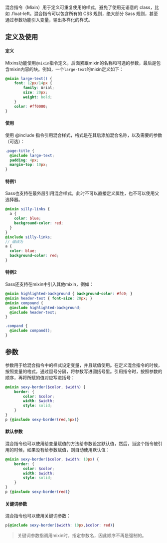 混合指令（Mixin）用于定义可重复使用的样式，避免了使用无语意的 class，比如 .float-left。混合指令可以包含所有的 CSS 规则，绝大部分 Sass 规则，甚至通过参数功能引入变量，输出多样化的样式。

## 定义及使用

#### 定义

Mixins功能使用`@mixin`指令定义，后面紧跟mixin的名称和可选的参数，最后是包含mixin内容的块。例如，一个`large-text`的mixin定义如下：

```scss
@mixin large-text() {
    font: 12px/14px {
        family: Arial;
        size: 20px;
        weight: bold;
    }
    color: #ff0000;
}
```

#### 使用

使用 @include 指令引用混合样式，格式是在其后添加混合名称，以及需要的参数（可选）：

```scss
.page-title {
  @include large-text;
  padding: 4px;
  margin-top: 10px;
}
```

#### 特例1

Sass也支持在最外层引用混合样式，此时不可以直接定义属性，也不可以使用父选择器。

```scss
@mixin silly-links {
  a {
    color: blue;
    background-color: red;
  }
}
@include silly-links;
// 编译为
a {
  color: blue;
  background-color: red; 
}
```

#### 特例2

Sass还支持在mixin中引入其他mixin，例如：

```scss
@mixin highlighted-background { background-color: #fc0; }
@mixin header-text { font-size: 20px; }
@mixin compound {
  @include highlighted-background;
  @include header-text;
}

.compand {
  @include compand();
}
```

## 参数

参数用于给混合指令中的样式设定变量，并且赋值使用。在定义混合指令的时候，按照变量的格式，通过逗号分隔，将参数写进圆括号里。引用指令时，按照参数的顺序，再将所赋的值对应写进括号：

```scss
@mixin sexy-border($color, $width) {
    border: {
        color: $color;
        width: $width;
        style: solid;
    }
}
p {@include sexy-border(red,5px)} 
```

#### 默认参数

混合指令也可以使用给变量赋值的方法给参数设定默认值，然后，当这个指令被引用的时候，如果没有给参数赋值，则自动使用默认值：


```scss
@mixin sexy-border($color, $width: 10px) {
    border: {
        color: $color;
        width: $width;
        style: solid;
    }
}
p {@include sexy-border(red)} 
```

#### 关键词参数

混合指令也可以使用关键词参数：

```scss
p{@include sexy-border($width: 10px,$color: red)}
```

> 关键词参数指调用mixin时，指定参数名，因此顺序不再是强制的。


